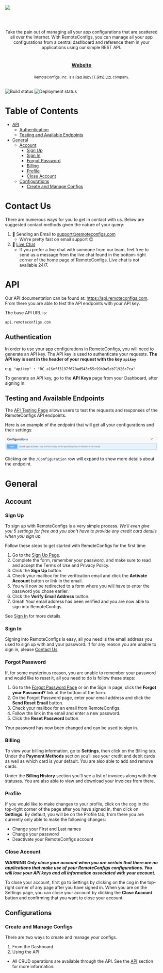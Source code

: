 <img src="https://remoteconfigs.com/src/img/Remoteconfig_final.svg" style="display: block; margin-left: auto; margin-right: auto; height: 80px; color: #BF2026;"/>
<div align="center">
  Take the pain out of managing all your app configurations that are scattered all over the Internet. With RemoteConfigs, you can manage all your app configurations from a central dashboard and reference them in your applications using our simple REST API.
</div>

<br />

<div align="center">
  <h3>
    <a href="https://remoteconfigs.com">
      Website
    </a>
  </h3>
</div>

<div align="center">
  <sub>RemoteConfigs, Inc. is a <a href="http://redrubyit.co.za">Red Ruby IT (Pty) Ltd.</a> company.</sub>
</div>

<br>

![Build status](https://redrubyit.visualstudio.com/RemoteConfigs/_apis/build/status/RemoteConfigs%20-%20Staging%20-%20CI)
![Deployment status](https://redrubyit.vsrm.visualstudio.com/_apis/public/Release/badge/5bf414cb-f023-4c36-aba0-c3af1dc61ea1/2/2)

# Table of Contents
* [API](#api)
    * [Authentication](#authentication)
    * [Testing and Available Endpoints](#testing-and-available-endpoints)
* [General](#general)
    * [Account](#account)
        * [Sign Up](#sign-up)
        * [Sign In](#sign-in)
        * [Forgot Password](#forgot-password)
        * [Billing](#billing)
        * [Profile](#profile)
        * [Close Account](#close-account)
    * [Configurations](#configurations)
        * [Create and Manage Configs](#create-and-manage-configs)

# Contact Us
There are numerous ways for you to get in contact with us. Below are suggested contact methods given the nature of your query:

1. 📧 Sending an Email to <a href="mailto: support@remoteconfigs.com">support@remoteconfigs.com</a>
    * We're pretty fast on email support 😉
2. 💬 <a href="https://remoteconfigs.com">Live Chat</a>
    * If you prefer a live chat with someone from our team, feel free to send us a message from the live chat found in the bottom-right corner of the home page of RemoteConfigs. Live chat is not available 24/7.

# API
Our API documentation can be found at: <a href="https://api.remoteconfigs.com" target="_blank">https://api.remoteconfigs.com</a>.
From there you are able to test the API endpoints with your API key.

The base API URL is:
```
api.remoteconfigs.com
```
## Authentication
In order to use your app configurations in RemoteConfigs, you will need to generate an API key. The API key is used to authenticate your requests.
**The API key is sent in the header of your request with the key `apikey`**

e.g. `"apikey" : "RC_a16eff3197f678ad543c55c99b9a5eb71926c7ca"`

To generate an API key, go to the **API Keys** page from your Dashboard, after signing in.

## Testing and Available Endpoints
The <a href="https://api.remoteconfigs.com">API Testing Page</a> allows users to test the requests and responses of the RemoteConfigs API endpoints.

Here is an example of the endpoint that will get all your configurations and their settings:

![Get All Configurations Endpoint](https://raw.githubusercontent.com/RemoteConfigsInc/Documentation/master/Images/ApiSwaggerGetAllConfigs.png "Get All Configurations")

Clicking on the `/Configuration` row will expand to show more details about the endpoint.

# General
## Account
### Sign Up
To sign up with RemoteConfigs is a very simple process. _We'll even give you 5 settings for free and you don't have to provide any credit card details when you sign up._

Follow these steps to get started with RemoteConfigs for the first time:
1. Go to the <a href="https://remoteconfigs.com/Home/Signup">Sign Up Page</a>.
2. Complete the form, remember your password, and make sure to read and accept the Terms of Use and Privacy Policy.
3. Click the **Sign Up** button.
4. Check your mailbox for the verification email and click the **Activate Account** button or link in the email.
5. You will now be redirected to a form where you will have to enter the password you chose earlier.
6. Click the **Verify Email Address** button.
7. Great! Your email address has been verified and you are now able to sign into RemoteConfigs.

See [Sign In](#sign-in) for more details.

### Sign In
Signing into RemoteConfigs is easy, all you need is the email address you used to sign up with and your password. If for any reason you are unable to sign in, please [Contact Us](#contact-us).

### Forgot Password
If, for some mysterious reason, you are unable to remember your password and would like to reset it, all you need to do is follow these steps:

1. Go to the <a href="https://remoteconfigs.com/Home/ForgotPassword">Forgot Password Page</a> or on the Sign In page, click the **Forgot your Password?** link at the bottom of the form.
2. On the Forgot Password page, enter your email address and click the **Send Reset Email** button.
3. Check your mailbox for an email from RemoteConfigs.
4. Follow the link in the email and enter a new password.
5. Click the **Reset Password** button.

Your password has now been changed and can be used to sign in.

### Billing
To view your billing information, go to **Settings**, then click on the Billing tab.
Under the **Payment Methods** section you'll see your credit and debit cards as well as which card is your default. You are also able to add and remove cards.

Under the **Billing History** section you'll see a list of invoices along with their statuses. You are also able to view and download your invoices from there.

### Profile
If you would like to make changes to your profile, click on the cog in the top-right corner of the page after you have signed in, then click on **Settings**.
By default, you will be on the Profile tab, from there you are currently only able to make the following changes:

* Change your First and Last names
* Change your password
* Deactivate your RemoteConfigs account

### Close Account
**WARNING** **_Only close your account when you are certain that there are no applications that make use of your RemoteConfigs configurations. You will lose your API keys and all information associated with your account._**

To close your account, first go to Settings by clicking on the cog in the top-right corner of any page after you have signed in.
When you are on the Settings page, you can close your account by clicking the **Close Account** button and confirming that you want to close your account.

## Configurations
### Create and Manage Configs
There are two ways to create and manage your configs.

1. From the Dashboard
2. Using the API
  * All CRUD operations are available through the API. See the [API](#api) section for more information.
  
